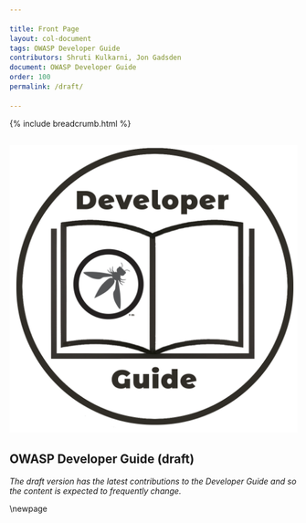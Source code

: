 ```yaml
---

title: Front Page
layout: col-document
tags: OWASP Developer Guide
contributors: Shruti Kulkarni, Jon Gadsden
document: OWASP Developer Guide
order: 100
permalink: /draft/

---
```


{% include breadcrumb.html %}

## ![Developer Guide](../assets/images/dg_logo.png)

## OWASP Developer Guide (draft)

_The draft version has the latest contributions to the Developer Guide
and so the content is expected to frequently change._

\newpage
